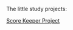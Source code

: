 The little study projects:

<a href="https://witnesstime.github.io/webCourseProjects/Score Keeper Project/index.html">Score Keeper Project</a><br>
